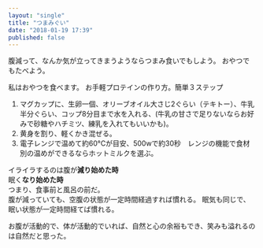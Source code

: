 ```yaml
---
layout: "single"
title: "つまみぐい"
date: "2018-01-19 17:39"
published: false
---
```


腹減って、なんか気が立ってきまうようならつまみ食いでもしよう。
おやつでもたべよう。

私はおやつを食べます。
お手軽プロテインの作り方。簡単３ステップ
1. マグカップに、生卵一個、オリーブオイル大さじ2ぐらい（テキトー）、牛乳半分ぐらい、コップ8分目まで水を入れる、(牛乳の甘さで足りないならお好みで砂糖やハチミツ、練乳を入れてもいいかも)。
2. 黄身を割り、軽くかき混ぜる。
3. 電子レンジで温めて約60°Cが目安、500wで約30秒　レンジの機能で食材別の温めができるならホットミルクを選ぶ。

イライラするのは腹が**減り始めた時**  
眠く**なり始めた時**  
つまり、食事前と風呂の前だ。  
腹が減っていても、空腹の状態が一定時間経過すれば慣れる。
眠気も同じで、眠い状態が一定時間経てば慣れる。

お腹が活動的で、体が活動的でいれば、自然と心の余裕もでき、笑みも溢れるのは自然だと思った。
